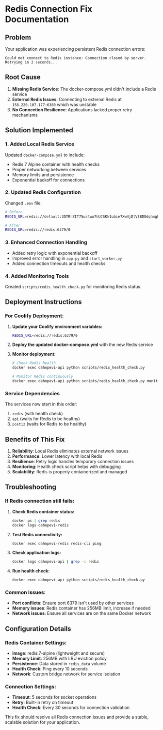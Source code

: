 # Redis Connection Fix Documentation

## Problem
Your application was experiencing persistent Redis connection errors:
```
Could not connect to Redis instance: Connection closed by server. Retrying in 2 seconds...
```

## Root Cause
1. **Missing Redis Service**: The docker-compose.yml didn't include a Redis service
2. **External Redis Issues**: Connecting to external Redis at `158.220.107.177:6380` which was unstable
3. **No Connection Resilience**: Applications lacked proper retry mechanisms

## Solution Implemented

### 1. Added Local Redis Service
Updated `docker-compose.yml` to include:
- Redis 7 Alpine container with health checks
- Proper networking between services
- Memory limits and persistence
- Exponential backoff for connections

### 2. Updated Redis Configuration
Changed `.env` file:
```bash
# Before
REDIS_URL=redis://default:3QTRrZIT75us4wo7hUCSKk1ubie7Xw4jDtVlBD8dqhmgLLodFVzj8dLus9R1O5gp@158.220.107.177:6380/3

# After
REDIS_URL=redis://redis:6379/0
```

### 3. Enhanced Connection Handling
- Added retry logic with exponential backoff
- Improved error handling in `app.py` and `start_worker.py`
- Added connection timeouts and health checks

### 4. Added Monitoring Tools
Created `scripts/redis_health_check.py` for monitoring Redis status.

## Deployment Instructions

### For Coolify Deployment:

1. **Update your Coolify environment variables:**
   ```bash
   REDIS_URL=redis://redis:6379/0
   ```

2. **Deploy the updated docker-compose.yml** with the new Redis service

3. **Monitor deployment:**
   ```bash
   # Check Redis health
   docker exec dahopevi-api python scripts/redis_health_check.py
   
   # Monitor Redis continuously
   docker exec dahopevi-api python scripts/redis_health_check.py monitor
   ```

### Service Dependencies
The services now start in this order:
1. `redis` (with health check)
2. `api` (waits for Redis to be healthy)
3. `postiz` (waits for Redis to be healthy)

## Benefits of This Fix

1. **Reliability**: Local Redis eliminates external network issues
2. **Performance**: Lower latency with local Redis
3. **Resilience**: Retry logic handles temporary connection issues
4. **Monitoring**: Health check script helps with debugging
5. **Scalability**: Redis is properly containerized and managed

## Troubleshooting

### If Redis connection still fails:

1. **Check Redis container status:**
   ```bash
   docker ps | grep redis
   docker logs dahopevi-redis
   ```

2. **Test Redis connectivity:**
   ```bash
   docker exec dahopevi-redis redis-cli ping
   ```

3. **Check application logs:**
   ```bash
   docker logs dahopevi-api | grep -i redis
   ```

4. **Run health check:**
   ```bash
   docker exec dahopevi-api python scripts/redis_health_check.py
   ```

### Common Issues:

- **Port conflicts**: Ensure port 6379 isn't used by other services
- **Memory issues**: Redis container has 256MB limit, increase if needed
- **Network issues**: Ensure all services are on the same Docker network

## Configuration Details

### Redis Container Settings:
- **Image**: redis:7-alpine (lightweight and secure)
- **Memory Limit**: 256MB with LRU eviction policy
- **Persistence**: Data stored in `redis_data` volume
- **Health Check**: Ping every 10 seconds
- **Network**: Custom bridge network for service isolation

### Connection Settings:
- **Timeout**: 5 seconds for socket operations
- **Retry**: Built-in retry on timeout
- **Health Check**: Every 30 seconds for connection validation

This fix should resolve all Redis connection issues and provide a stable, scalable solution for your application.
